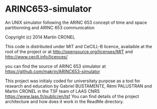 ARINC653-simulator
==================

An UNIX simulator following the ARINC 653 concept of time and space partitionning and ARINC 653 communication

Copyright (c) 2014 Martin CRONEL

This code is distributed under MIT and CeCILL-B licence, availaible at the root of the project
or at http://opensource.org/licenses/MIT and http://www.cecill.info/licences/


you can find the source of ARINC 653 simulator at https://github.com/makrin/ARINC653-simulator


This project was initialy coded for universitaty purpose as a tool for research and education by Gabriel BUSTAMENTE, Rémi PALUSTRAN and Martin CRONEL in the TSF team of LAAS CNRS https://www.laas.fr/public/en/tsf
You can find details of the project architecture and how does it work in the ReadMe directory.
